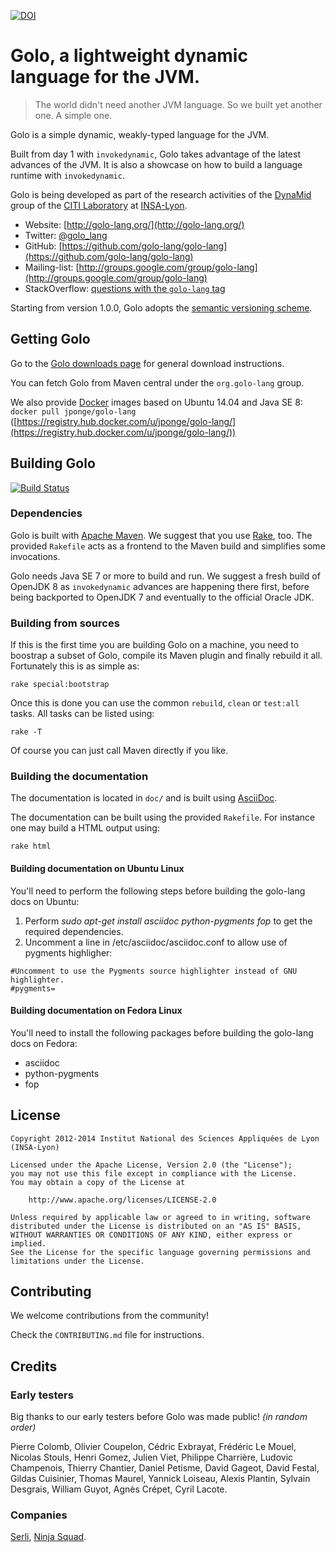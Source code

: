 [![DOI](https://zenodo.org/badge/3726/golo-lang/golo-lang.png)](http://dx.doi.org/10.5281/zenodo.11819)

# Golo, a lightweight dynamic language for the JVM.

> The world didn't need another JVM language.
> So we built yet another one.  A simple one.

Golo is a simple dynamic, weakly-typed language for the JVM.

Built from day 1 with `invokedynamic`, Golo takes advantage of the latest advances of
the JVM. It is also a showcase on how to build a language runtime with `invokedynamic`.

Golo is being developed as part of the research activities of the
[DynaMid](http://dynamid.citi-lab.fr/) group of the
[CITI Laboratory](http://www.citi-lab.fr/) at
[INSA-Lyon](http://www.insa-lyon.fr/).

* Website: [http://golo-lang.org/](http://golo-lang.org/)
* Twitter: [@golo_lang](https://twitter.com/golo_lang)
* GitHub: [https://github.com/golo-lang/golo-lang](https://github.com/golo-lang/golo-lang)
* Mailing-list: [http://groups.google.com/group/golo-lang](http://groups.google.com/group/golo-lang)
* StackOverflow: [questions with the `golo-lang` tag](http://stackoverflow.com/questions/tagged/golo-lang)

Starting from version 1.0.0, Golo adopts the [semantic versioning scheme](http://semver.org).

## Getting Golo

Go to the [Golo downloads page](http://golo-lang.org/download/) for general download instructions.

You can fetch Golo from Maven central under the `org.golo-lang` group.

We also provide [Docker](http://docker.com/) images based on Ubuntu 14.04 and Java SE 8:
`docker pull jponge/golo-lang` ([https://registry.hub.docker.com/u/jponge/golo-lang/](https://registry.hub.docker.com/u/jponge/golo-lang/))

## Building Golo

[![Build Status](https://travis-ci.org/golo-lang/golo-lang.png)](https://travis-ci.org/golo-lang/golo-lang)

### Dependencies

Golo is built with [Apache Maven](http://maven.apache.org/). We suggest that you use
[Rake](http://rake.rubyforge.org), too. The provided `Rakefile` acts as a frontend
to the Maven build and simplifies some invocations.

Golo needs Java SE 7 or more to build and run. We suggest a fresh build of OpenJDK 8 as
`invokedynamic` advances are happening there first, before being backported to OpenJDK 7
and eventually to the official Oracle JDK.

### Building from sources

If this is the first time you are building Golo on a machine, you need to boostrap a subset
of Golo, compile its Maven plugin and finally rebuild it all. Fortunately this is as simple
as:

    rake special:bootstrap

Once this is done you can use the common `rebuild`, `clean` or `test:all` tasks. All tasks
can be listed using:

    rake -T

Of course you can just call Maven directly if you like.

### Building the documentation

The documentation is located in `doc/` and is built using [AsciiDoc](http://asciidoc.org).

The documentation can be built using the provided `Rakefile`. For instance one may build a HTML
output using:

    rake html

#### Building documentation on Ubuntu Linux

You'll need to perform the following steps before building the golo-lang docs on Ubuntu:

1.  Perform *sudo apt-get install asciidoc python-pygments fop* to get the required dependencies.
2.  Uncomment a line in /etc/asciidoc/asciidoc.conf to allow use of pygments highligher:

```
#Uncomment to use the Pygments source highlighter instead of GNU highlighter.
#pygments=
```

#### Building documentation on Fedora Linux

You'll need to install the following packages before building the golo-lang docs on Fedora:

*  asciidoc
*  python-pygments
*  fop

## License

    Copyright 2012-2014 Institut National des Sciences Appliquées de Lyon (INSA-Lyon)

    Licensed under the Apache License, Version 2.0 (the "License");
    you may not use this file except in compliance with the License.
    You may obtain a copy of the License at

        http://www.apache.org/licenses/LICENSE-2.0

    Unless required by applicable law or agreed to in writing, software
    distributed under the License is distributed on an "AS IS" BASIS,
    WITHOUT WARRANTIES OR CONDITIONS OF ANY KIND, either express or implied.
    See the License for the specific language governing permissions and
    limitations under the License.

## Contributing

We welcome contributions from the community!

Check the `CONTRIBUTING.md` file for instructions.

## Credits

### Early testers

Big thanks to our early testers before Golo was made public! *(in random order)*

Pierre Colomb, Olivier Coupelon, Cédric Exbrayat, Frédéric Le Mouel, Nicolas Stouls,
Henri Gomez, Julien Viet, Philippe Charrière, Ludovic Champenois, Thierry Chantier,
Daniel Petisme, David Gageot, David Festal, Gildas Cuisinier, Thomas Maurel,
Yannick Loiseau, Alexis Plantin, Sylvain Desgrais, William Guyot, Agnès Crépet, Cyril Lacote.

### Companies

[Serli](http://www.serli.com/),
[Ninja Squad](http://ninja-squad.com/).
